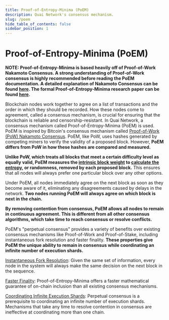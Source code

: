 ```yaml
---
title: Proof-of-Entropy-Minima (PoEM)
description: Quai Network's consensus mechanism.
slug: /poem
hide_table_of_contents: false
sidebar_position: 1
---
```


# Proof-of-Entropy-Minima (PoEM)

**NOTE: Proof-of-Entropy-Minima is based heavily off of Proof-of-Work Nakamoto Consensus. A strong understanding of Proof-of-Work consensus is highly recommended before reading the PoEM documentation. A detailed explanation of Nakamoto Consensus can be found [here](https://courses.grainger.illinois.edu/ece598pv/sp2021/lectureslides2021/ECE_598_PV_course_notes3.pdf). The formal Proof-of-Entropy-Minima research paper can be found [here](https://arxiv.org/abs/2303.04305).**

Blockchain nodes work together to agree on a list of transactions and the order in which they should be recorded. How these nodes come to agreement, called a consensus mechanism, is crucial for ensuring that the blockchain is reliable and censorship-resistant.
In Quai Network, a consensus mechanism called Proof-of-Entropy-Minima (PoEM) is used. PoEM is inspired by Bitcoin's consensus mechanism called [Proof-of-Work (PoW) Nakamoto Consensus](https://courses.grainger.illinois.edu/ece598pv/sp2021/lectureslides2021/ECE_598_PV_course_notes3.pdf). PoEM, like PoW, uses hashes generated by competing miners to verify the validity of a proposed block. However, **PoEM differs from PoW in how these hashes are compared and measured.**

**Unlike PoW, which treats all blocks that meet a certain difficulty level as equally valid, PoEM measures the [intrinsic block weight](./intrinsic-block-weight) to [calculate the entropy](./total-entropy), or randomness, removed by each proposed block.** This ensures that all nodes will always prefer one particular block over any other options.

Under PoEM, all nodes immediately agree on the next block as soon as they become aware of it, eliminating any disagreements caused by delays in the network. **Two nodes running PoEM will always agree on which block is next in the chain.**

**By removing contention from consensus, PoEM allows all nodes to remain in continuous agreement. This is different from all other consensus algorithms, which take time to reach consensus or resolve conflicts.**

PoEM's "perpetual consensus" provides a variety of benefits over existing consensus mechanisms like Proof-of-Work and Proof-of-Stake, including instantaneous fork resolution and faster finality. **These properties give PoEM the unique ability to remain in consensus while coordinating an infinite number of execution shards.**

[Instantaneous Fork Resolution](./instant-fork-resolution/): Given the same set of information, every node in the system will always make the same decision on the next block in the sequence.

[Faster Finality](./finality/): Proof-of-Entropy-Minima offers a faster mathematical guarantee of on-chain inclusion than all existing consensus mechanisms.

[Coordinating Infinite Execution Shards](./infinite-execution-shards/): Perpetual consensus is a prerequisite to coordinating an infinite number of execution shards. Mechanisms that take any time to resolve contention in consensus are ineffective at coordinating more than one chain.
